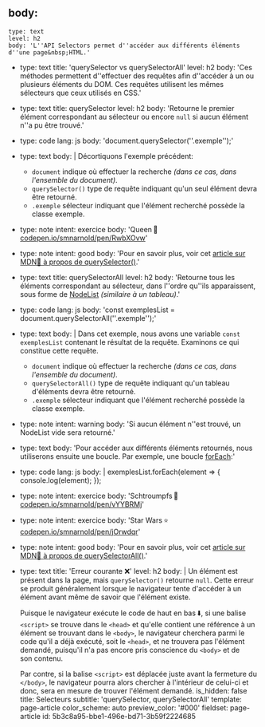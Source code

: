 body:
  -
    type: text
    level: h2
    body: 'L''API Selectors permet d''accéder aux différents éléments d''une page&nbsp;HTML.'
  -
    type: text
    title: 'querySelector vs querySelectorAll'
    level: h2
    body: 'Ces méthodes permettent d''effectuer des requêtes afin d''accéder à un ou plusieurs éléments du DOM. Ces requêtes utilisent les mêmes sélecteurs que ceux utilisés en&nbsp;CSS.'
  -
    type: text
    title: querySelector
    level: h2
    body: 'Retourne le premier élément correspondant au sélecteur ou encore `null` si aucun élément n''a pu être&nbsp;trouvé.'
  -
    type: code
    lang: js
    body: 'document.querySelector(''.exemple'');'
  -
    type: text
    body: |
      Décortiquons l'exemple précédent:
      
      - `document` indique où effectuer la recherche _(dans ce cas, dans l'ensemble du&nbsp;document)_.
      - `querySelector()` type de requête indiquant qu'un seul élément devra être&nbsp;retourné.
      - `.exemple` sélecteur indiquant que l'élément recherché possède la classe&nbsp;exemple.
  -
    type: note
    intent: exercice
    body: 'Queen&thinsp;👑 [codepen.io/smnarnold/pen/RwbXOvw](https://codepen.io/smnarnold/pen/RwbXOvw?editors=0010)'
  -
    type: note
    intent: good
    body: 'Pour en savoir plus, voir cet [article sur MDN🦖 à propos de querySelector()](https://developer.mozilla.org/fr/docs/Web/API/Element/querySelector).'
  -
    type: text
    title: querySelectorAll
    level: h2
    body: 'Retourne tous les éléments correspondant au sélecteur, dans l''ordre qu''ils apparaissent, sous forme de [NodeList](https://developer.mozilla.org/fr/docs/Web/API/NodeList) _(similaire à un tableau)_.'
  -
    type: code
    lang: js
    body: 'const exemplesList = document.querySelectorAll(''.exemple'');'
  -
    type: text
    body: |
      Dans cet exemple, nous avons une variable `const exemplesList` contenant le résultat de la requête. Examinons ce qui constitue cette&nbsp;requête.
      
      - `document` indique où effectuer la recherche _(dans ce cas, dans l'ensemble du&nbsp;document)_.
      - `querySelectorAll()` type de requête indiquant qu'un tableau d'éléments devra être&nbsp;retourné.
      - `.exemple` sélecteur indiquant que l'élément recherché possède la classe&nbsp;exemple.
  -
    type: note
    intent: warning
    body: 'Si aucun élément n''est trouvé, un NodeList vide sera&nbsp;retourné.'
  -
    type: text
    body: 'Pour accéder aux différents éléments retournés, nous utiliserons ensuite une boucle. Par exemple, une boucle [forEach](./boucles#foreach):'
  -
    type: code
    lang: js
    body: |
      exemplesList.forEach(element => {
        console.log(element);
      });
  -
    type: note
    intent: exercice
    body: 'Schtroumpfs&thinsp;💙 [codepen.io/smnarnold/pen/vYYBRMj](https://codepen.io/smnarnold/pen/vYYBRMj?editors=0010)'
  -
    type: note
    intent: exercice
    body: 'Star Wars&thinsp;⭐ [codepen.io/smnarnold/pen/jOrwdqr](https://codepen.io/smnarnold/pen/jOrwdqr?editors=0010)'
  -
    type: note
    intent: good
    body: 'Pour en savoir plus, voir cet [article sur MDN🦖 à propos de querySelectorAll()](https://developer.mozilla.org/fr/docs/Web/API/Document/querySelectorAll).'
  -
    type: text
    title: 'Erreur courante ❌'
    level: h2
    body: |
      Un élément est présent dans la page, mais `querySelector()` retourne&nbsp;`null`. Cette erreur se produit généralement lorsque le navigateur tente d'accéder à un élément avant même de savoir que l'élément&nbsp;existe. 
      
      Puisque le navigateur exécute le code de haut en bas&thinsp;⬇️, si une balise `<script>` se trouve dans le `<head>` et qu'elle contient une référence à un élément se trouvant dans le `<body>`, le navigateur cherchera parmi le code qu'il a déjà exécuté, soit le `<head>`, et ne trouvera pas l'élément demandé, puisqu'il n'a pas encore pris conscience du `<body>` et de son&nbsp;contenu.
      
      Par contre, si la balise `<script>` est déplacée juste avant la fermeture du `</body>`, le navigateur pourra alors chercher à l'intérieur de celui-ci et donc, sera en mesure de trouver l'élément&nbsp;demandé.
is_hidden: false
title: Selecteurs
subtitle: 'querySelector, querySelectorAll'
template: page-article
color_scheme: auto
preview_color: '#000'
fieldset: page-article
id: 5b3c8a95-bbe1-496e-bd71-3b59f2224685
